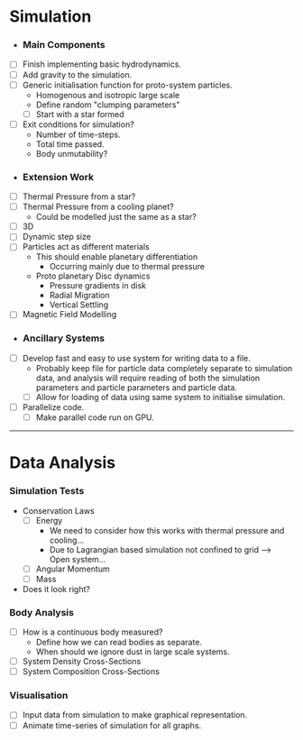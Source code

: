 # Simulation
- ### Main Components
- [ ] Finish implementing basic hydrodynamics.
- [ ] Add gravity to the simulation.
- [ ] Generic initialisation function for proto-system particles.
  - Homogenous and isotropic large scale
  - Define random "clumping parameters"
  - [ ] Start with a star formed
- [ ] Exit conditions for simulation?
  - Number of time-steps.
  - Total time passed.
  - Body unmutability?
- ### Extension Work
- [ ] Thermal Pressure from a star?
- [ ] Thermal Pressure from a cooling planet?
  - Could be modelled just the same as a star?
- [ ] 3D
- [ ] Dynamic step size
- [ ] Particles act as different materials
  - This should enable planetary differentiation
    - Occurring mainly due to thermal pressure
  - Proto planetary Disc dynamics
    - Pressure gradients in disk 
    - Radial Migration 
    - Vertical Settling
- [ ] Magnetic Field Modelling
- ### Ancillary Systems

- [ ] Develop fast and easy to use system for writing data to a file.
  - Probably keep file for particle data completely separate to simulation data, and analysis will require reading of
both the simulation parameters and particle parameters and particle data.
  - [ ] Allow for loading of data using same system to initialise simulation.
- [ ] Parallelize code.
  - [ ] Make parallel code run on GPU.
---
# Data Analysis
### Simulation Tests
- Conservation Laws
  - [ ] Energy
    - We need to consider how this works with thermal pressure and cooling...
    - Due to Lagrangian based simulation not confined to grid --> Open system...
  - [ ] Angular Momentum
  - [ ] Mass
- Does it look right?
### Body Analysis
- [ ] How is a continuous body measured?
  - Define how we can read bodies as separate.
  - When should we ignore dust in large scale systems.
- [ ] System Density Cross-Sections
- [ ] System Composition Cross-Sections
### Visualisation
- [ ] Input data from simulation to make graphical representation.
- [ ] Animate time-series of simulation for all graphs.
